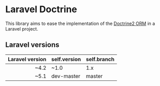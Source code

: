 # Laravel Doctrine

This library aims to ease the implementation of the [Doctrine2 ORM](https://github.com/doctrine/doctrine2)
in a Laravel project.

## Laravel versions

| Laravel version | self.version | self.branch | 
|----------------:|--------------|-------------|
| ~4.2            | ~1.0         | 1.x         |
| ~5.1            | dev-master   | master      |
